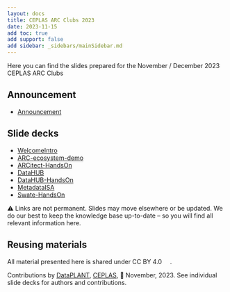 ```yaml
---
layout: docs
title: CEPLAS ARC Clubs 2023
date: 2023-11-15
add toc: true
add support: false
add sidebar: _sidebars/mainSidebar.md
---
```


Here you can find the slides prepared for the November / December 2023 CEPLAS ARC Clubs

## Announcement

- <a href=./announcement.html target=_blank>Announcement</a>

## Slide decks

- <a href=./10-WelcomeIntro.html target=_blank>WelcomeIntro</a>
- <a href=./20-ARC-ecosystem-demo.html target=_blank>ARC-ecosystem-demo</a>
- <a href=./26-ARCitect-HandsOn.html target=_blank>ARCitect-HandsOn</a>
- <a href=./42-DataHUB.html target=_blank>DataHUB</a>
- <a href=./43-DataHUB-HandsOn.html target=_blank>DataHUB-HandsOn</a>
- <a href=./60-MetadataISA.html target=_blank>MetadataISA</a>
- <a href=./70-Swate-HandsOn.html target=_blank>Swate-HandsOn</a>


:warning: Links are not permanent. Slides may move elsewhere or be updated. We do our best to keep the knowledge base up-to-date &ndash; so you will find all relevant information here.

## Reusing materials

All material presented here is shared under CC BY 4.0 <a href="https://creativecommons.org/licenses/by/4.0/"><img src="https://mirrors.creativecommons.org/presskit/buttons/88x31/svg/by.svg" style="height:15px"></a>.

Contributions by [DataPLANT](https://nfdi4plants.org/), [CEPLAS](https://ceplas.eu), 📆 November, 2023.
See individual slide decks for authors and contributions.
